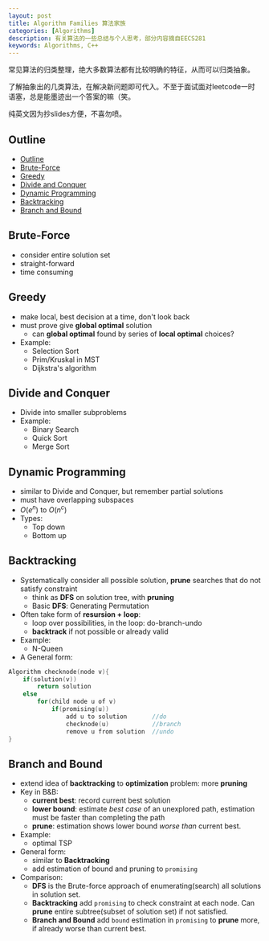 ```yaml
---
layout: post
title: Algorithm Families 算法家族
categories: [Algorithms]
description: 有关算法的一些总结与个人思考，部分内容摘自EECS281
keywords: Algorithms, C++
---
```

常见算法的归类整理，绝大多数算法都有比较明确的特征，从而可以归类抽象。

了解抽象出的几类算法，在解决新问题即可代入。不至于面试面对leetcode一时语塞，总是能墨迹出一个答案的嘛（笑。

纯英文因为抄slides方便，不喜勿喷。
## Outline

- [Outline](#outline)
- [Brute-Force](#brute-force)
- [Greedy](#greedy)
- [Divide and Conquer](#divide-and-conquer)
- [Dynamic Programming](#dynamic-programming)
- [Backtracking](#backtracking)
- [Branch and Bound](#branch-and-bound)

## Brute-Force

- consider entire solution set
- straight-forward
- time consuming

## Greedy

- make local, best decision at a time, don't look back
- must prove give **global optimal** solution
  - can **global optimal** found by series of **local optimal** choices?
- Example:
  - Selection Sort
  - Prim/Kruskal in MST
  - Dijkstra's algorithm

## Divide and Conquer

- Divide into smaller subproblems
- Example:
  - Binary Search
  - Quick Sort
  - Merge Sort

## Dynamic Programming

- similar to Divide and Conquer, but remember partial solutions
- must have overlapping subspaces
- $O(e^n)$ to $O(n^c)$
- Types:
  - Top down
  - Bottom up

## Backtracking

- Systematically consider all possible solution, **prune** searches that do not satisfy constraint
  - think as **DFS** on solution tree, with **pruning**
  - Basic **DFS**: Generating Permutation
- Often take form of **resursion + loop**:
  - loop over possibilities, in the loop: do-branch-undo
  - **backtrack** if not possible or already valid
- Example:
  - N-Queen
- A General form:
```c++
Algorithm checknode(node v){
    if(solution(v))
        return solution
    else
        for(child node u of v)
            if(promising(u))
                add u to solution       //do 
                checknode(u)            //branch
                remove u from solution  //undo
}
```

## Branch and Bound

- extend idea of **backtracking** to **optimization** problem: more **pruning**
- Key in B&B:
  - **current best**: record current best solution
  - **lower bound**: estimate *best case* of an unexplored path, estimation must be faster than completing the path
  - **prune**: estimation shows lower bound *worse than* current best.
- Example:
  - optimal TSP
- General form:
  - similar to **Backtracking**
  - add estimation of bound and pruning to `promising`
- Comparison:
  - **DFS** is the Brute-force approach of enumerating(search) all solutions in solution set. 
  - **Backtracking** add `promising` to check constraint at each node. Can **prune** entire subtree(subset of solution set) if not satisfied.
  - **Branch and Bound** add `bound` estimation in `promising` to **prune** more, if already worse than current best.